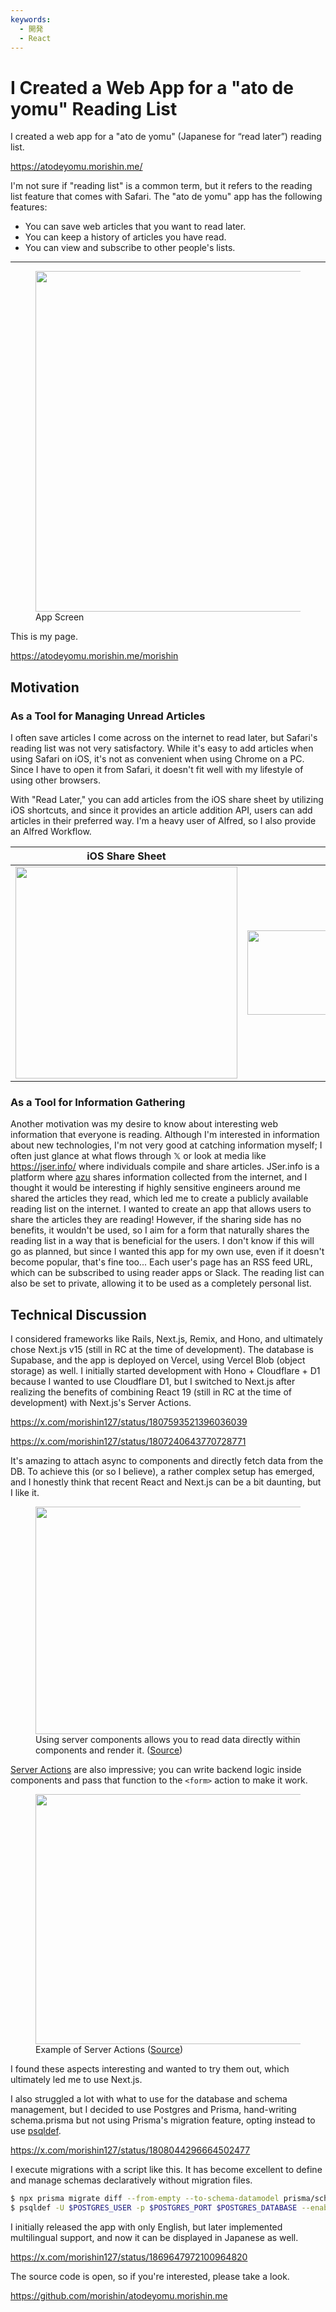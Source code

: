 ```yaml
---
keywords:
  - 開発
  - React
---
```


# I Created a Web App for a "ato de yomu" Reading List

I created a web app for a "ato de yomu" (Japanese for “read later”) reading list.

https://atodeyomu.morishin.me/

I'm not sure if "reading list" is a common term, but it refers to the reading list feature that comes with Safari. The "ato de yomu" app has the following features:

* You can save web articles that you want to read later.
* You can keep a history of articles you have read.
* You can view and subscribe to other people's lists.

---

<figure class="figure-image figure-image-fotolife" title="App Screen"><img src="https://cdn-ak.f.st-hatena.com/images/fotolife/m/morishin127/20240924/20240924144235.png" width="600" height="545" loading="lazy" /><figcaption>App Screen</figcaption></figure>

This is my page.

https://atodeyomu.morishin.me/morishin


## Motivation

### As a Tool for Managing Unread Articles

I often save articles I come across on the internet to read later, but Safari's reading list was not very satisfactory. While it's easy to add articles when using Safari on iOS, it's not as convenient when using Chrome on a PC. Since I have to open it from Safari, it doesn't fit well with my lifestyle of using other browsers.

With "Read Later," you can add articles from the iOS share sheet by utilizing iOS shortcuts, and since it provides an article addition API, users can add articles in their preferred way. I'm a heavy user of Alfred, so I also provide an Alfred Workflow.

iOS Share Sheet | Alfred Workflow
---- | ----
<img src="https://cdn-ak.f.st-hatena.com/images/fotolife/m/morishin127/20240924/20240924145653.jpg" width="355" height="339" loading="lazy" /> | <img src="https://cdn-ak.f.st-hatena.com/images/fotolife/m/morishin127/20240924/20240924145712.png" width="600" height="135" loading="lazy" />


### As a Tool for Information Gathering

Another motivation was my desire to know about interesting web information that everyone is reading. Although I'm interested in information about new technologies, I'm not very good at catching information myself; I often just glance at what flows through 𝕏 or look at media like https://jser.info/ where individuals compile and share articles. JSer.info is a platform where [azu](https://x.com/azu_re) shares information collected from the internet, and I thought it would be interesting if highly sensitive engineers around me shared the articles they read, which led me to create a publicly available reading list on the internet. I wanted to create an app that allows users to share the articles they are reading! However, if the sharing side has no benefits, it wouldn't be used, so I aim for a form that naturally shares the reading list in a way that is beneficial for the users. I don't know if this will go as planned, but since I wanted this app for my own use, even if it doesn't become popular, that's fine too... Each user's page has an RSS feed URL, which can be subscribed to using reader apps or Slack. The reading list can also be set to private, allowing it to be used as a completely personal list.

## Technical Discussion

I considered frameworks like Rails, Next.js, Remix, and Hono, and ultimately chose Next.js v15 (still in RC at the time of development). The database is Supabase, and the app is deployed on Vercel, using Vercel Blob (object storage) as well. I initially started development with Hono + Cloudflare + D1 because I wanted to use Cloudflare D1, but I switched to Next.js after realizing the benefits of combining React 19 (still in RC at the time of development) with Next.js's Server Actions.

https://x.com/morishin127/status/1807593521396036039

https://x.com/morishin127/status/1807240643770728771

It's amazing to attach async to components and directly fetch data from the DB. To achieve this (or so I believe), a rather complex setup has emerged, and I honestly think that recent React and Next.js can be a bit daunting, but I like it.

<figure class="figure-image figure-image-fotolife" title="Using server components allows you to read data directly within components and render it."><img src="https://cdn-ak.f.st-hatena.com/images/fotolife/m/morishin127/20240924/20240924154205.png" width="600" height="364" loading="lazy" /><figcaption>Using server components allows you to read data directly within components and render it. (<a href="https://ja.react.dev/reference/rsc/server-components">Source</a>)</figcaption></figure>

[Server Actions](https://nextjs.org/docs/app/building-your-application/data-fetching/server-actions-and-mutations) are also impressive; you can write backend logic inside components and pass that function to the `<form>` action to make it work.

<figure class="figure-image figure-image-fotolife" title="Example of Server Actions"><img src="https://cdn-ak.f.st-hatena.com/images/fotolife/m/morishin127/20240924/20240924154655.png" width="600" height="400" loading="lazy" /><figcaption>Example of Server Actions (<a href="https://zenn.dev/uhyo/books/react-19-new/viewer/form-action#form%E3%81%A8server-actions%E3%81%A8%E3%81%AE%E9%96%A2%E4%BF%82">Source</a>)</figcaption></figure>

I found these aspects interesting and wanted to try them out, which ultimately led me to use Next.js.

I also struggled a lot with what to use for the database and schema management, but I decided to use Postgres and Prisma, hand-writing schema.prisma but not using Prisma's migration feature, opting instead to use [psqldef](https://github.com/sqldef/sqldef).

https://x.com/morishin127/status/1808044296664502477

I execute migrations with a script like this. It has become excellent to define and manage schemas declaratively without migration files.

```sh
$ npx prisma migrate diff --from-empty --to-schema-datamodel prisma/schema.prisma --script --output db/schema.sql
$ psqldef -U $POSTGRES_USER -p $POSTGRES_PORT $POSTGRES_DATABASE --enable-drop-table < db/schema.sql
```

I initially released the app with only English, but later implemented multilingual support, and now it can be displayed in Japanese as well.

https://x.com/morishin127/status/1869647972100964820

The source code is open, so if you're interested, please take a look.

https://github.com/morishin/atodeyomu.morishin.me